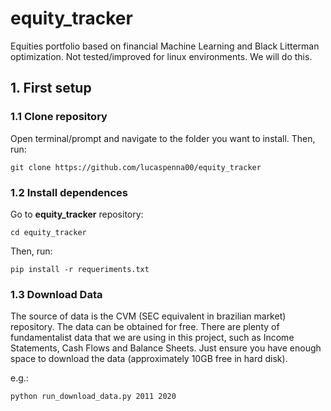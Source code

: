 # equity_tracker

Equities portfolio based on financial Machine Learning and Black Litterman optimization.
Not tested/improved for linux environments. We will do this.

## 1. First setup

### 1.1 Clone repository

Open terminal/prompt and navigate to the folder you want to install. Then, run:

`
git clone https://github.com/lucaspenna00/equity_tracker
`

### 1.2 Install dependences

Go to **equity_tracker** repository:

`
cd equity_tracker
`

Then, run:

`
pip install -r requeriments.txt
`

### 1.3 Download Data

The source of data is the CVM (SEC equivalent in brazilian market) repository. The data can be obtained for free.
There are plenty of fundamentalist data that we are using in this project, such as Income Statements, Cash Flows and Balance Sheets.
Just ensure you have enough space to download the data (approximately 10GB free in hard disk).

e.g.:

`
python run_download_data.py 2011 2020
`
